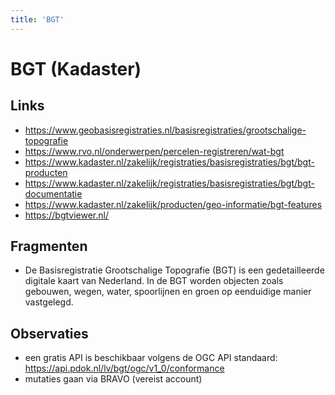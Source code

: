 ```yaml
---
title: 'BGT'
---
```


# BGT (Kadaster)

## Links
- https://www.geobasisregistraties.nl/basisregistraties/grootschalige-topografie
- https://www.rvo.nl/onderwerpen/percelen-registreren/wat-bgt
- https://www.kadaster.nl/zakelijk/registraties/basisregistraties/bgt/bgt-producten
- https://www.kadaster.nl/zakelijk/registraties/basisregistraties/bgt/bgt-documentatie
- https://www.kadaster.nl/zakelijk/producten/geo-informatie/bgt-features
- https://bgtviewer.nl/

## Fragmenten
- De Basisregistratie Grootschalige Topografie (BGT) is een gedetailleerde digitale kaart van Nederland. In de BGT worden objecten zoals gebouwen, wegen, water, spoorlijnen en groen op eenduidige manier vastgelegd.

## Observaties
- een gratis API is beschikbaar volgens de OGC API standaard: https://api.pdok.nl/lv/bgt/ogc/v1_0/conformance
- mutaties gaan via BRAVO (vereist account)
